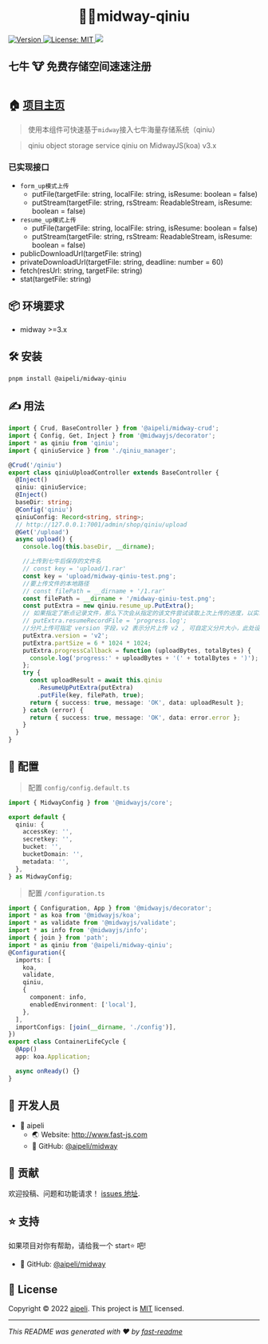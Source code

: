 <h1 align="center">🎉🚀midway-qiniu</h1>
<p>
  <a href="https://www.npmjs.com/package/@aipeli/midway-qiniu" target="_blank">
    <img alt="Version" src="https://img.shields.io/npm/v/@aipeli/midway-qiniu.svg?color=succed">
  </a>
 <a href="https://opensource.org/licenses/ISC" target="_blank"> <img alt="License: MIT" src="https://img.shields.io/badge/License-MIT-yellow.svg " /> </a>
  <img src="https://img.shields.io/badge/midway-%3E%3D3.0.0-blue.svg" />  
</p>

## 七牛 🐮 免费存储空间速速注册

  <a href="https://s.qiniu.com/yUVJ3q" target="_blank">
    <img alt="" src="https://dn-lego-static.qbox.me/cps/1638268217-480x300.jpg">
  </a>

## 🏠 [项目主页](https://github.com/aipeli/midway#readme)

> 使用本组件可快速基于`midway`接入七牛海量存储系统（qiniu）

> qiniu object storage service qiniu on MidwayJS(koa) v3.x

### 已实现接口

- `form_up模式上传`
  - putFile(targetFile: string, localFile: string, isResume: boolean = false)
  - putStream(targetFile: string, rsStream: ReadableStream, isResume: boolean = false)
- `resume_up模式上传`
  - putFile(targetFile: string, localFile: string, isResume: boolean = false)
  - putStream(targetFile: string, rsStream: ReadableStream, isResume: boolean = false)
- publicDownloadUrl(targetFile: string)
- privateDownloadUrl(targetFile: string, deadline: number = 60)
- fetch(resUrl: string, targetFile: string)
- stat(targetFile: string)

## 📦 环境要求

- midway &gt;=3.x

## 🛠️ 安装

```sh
pnpm install @aipeli/midway-qiniu
```

## ✍️ 用法

```typescript
import { Crud, BaseController } from '@aipeli/midway-crud';
import { Config, Get, Inject } from '@midwayjs/decorator';
import * as qiniu from 'qiniu';
import { qiniuService } from './qiniu_manager';

@Crud('/qiniu')
export class qiniuUploadController extends BaseController {
  @Inject()
  qiniu: qiniuService;
  @Inject()
  baseDir: string;
  @Config('qiniu')
  qiniuConfig: Record<string, string>;
  // http://127.0.0.1:7001/admin/shop/qiniu/upload
  @Get('/upload')
  async upload() {
    console.log(this.baseDir, __dirname);

    //上传到七牛后保存的文件名
    // const key = 'upload/1.rar'
    const key = 'upload/midway-qiniu-test.png';
    //要上传文件的本地路径
    // const filePath = __dirname + '/1.rar'
    const filePath = __dirname + '/midway-qiniu-test.png';
    const putExtra = new qiniu.resume_up.PutExtra();
    // 如果指定了断点记录文件，那么下次会从指定的该文件尝试读取上次上传的进度，以实现断点续传
    // putExtra.resumeRecordFile = 'progress.log';
    //分片上传可指定 version 字段，v2 表示分片上传 v2 , 可自定义分片大小，此处设为 6MB
    putExtra.version = 'v2';
    putExtra.partSize = 6 * 1024 * 1024;
    putExtra.progressCallback = function (uploadBytes, totalBytes) {
      console.log('progress:' + uploadBytes + '(' + totalBytes + ')');
    };
    try {
      const uploadResult = await this.qiniu
        .ResumeUpPutExtra(putExtra)
        .putFile(key, filePath, true);
      return { success: true, message: 'OK', data: uploadResult };
    } catch (error) {
      return { success: true, message: 'OK', data: error.error };
    }
  }
}
```

## 🧪 配置

> 配置 `config/config.default.ts`

```typescript
import { MidwayConfig } from '@midwayjs/core';

export default {
  qiniu: {
    accessKey: '',
    secretkey: '',
    bucket: '',
    bucketDomain: '',
    metadata: '',
  },
} as MidwayConfig;
```

> 配置 `/configuration.ts`

```typescript
import { Configuration, App } from '@midwayjs/decorator';
import * as koa from '@midwayjs/koa';
import * as validate from '@midwayjs/validate';
import * as info from '@midwayjs/info';
import { join } from 'path';
import * as qiniu from '@aipeli/midway-qiniu';
@Configuration({
  imports: [
    koa,
    validate,
    qiniu,
    {
      component: info,
      enabledEnvironment: ['local'],
    },
  ],
  importConfigs: [join(__dirname, './config')],
})
export class ContainerLifeCycle {
  @App()
  app: koa.Application;

  async onReady() {}
}
```

## 🧑 开发人员

- 🧑 aipeli
  - 🌏 Website: http://www.fast-js.com
  - 💼 GitHub: [@aipeli/midway](https://github.com/aipeli/midway)

## 🤝 贡献

欢迎投稿、问题和功能请求！ [issues 地址](https://github.com/aipeli/midway/issues).

## ⭐️ 支持

如果项目对你有帮助，请给我一个 start⭐️ 吧!

- 💼 GitHub: [@aipeli/midway](https://github.com/aipeli/midway)

## 📝 License

Copyright © 2022 [aipeli](https://github.com/aipeli). This project is [MIT](LICENSE) licensed.

---

_This README was generated with ❤️ by [fast-readme](https://www.npmjs.com/package/@fastjsui/fast-readme)_

